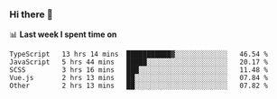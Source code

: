 ### Hi there 👋

<!--
**DBvc/DBvc** is a ✨ _special_ ✨ repository because its `README.md` (this file) appears on your GitHub profile.

Here are some ideas to get you started:

- 🔭 I’m currently working on ...
- 🌱 I’m currently learning ...
- 👯 I’m looking to collaborate on ...
- 🤔 I’m looking for help with ...
- 💬 Ask me about ...
- 📫 How to reach me: ...
- 😄 Pronouns: ...
- ⚡ Fun fact: ...
-->

📊 **Last week I spent time on**
<!--START_SECTION:waka-->
```text
TypeScript   13 hrs 14 mins  ███████████▓░░░░░░░░░░░░░   46.54 % 
JavaScript   5 hrs 44 mins   █████░░░░░░░░░░░░░░░░░░░░   20.17 % 
SCSS         3 hrs 16 mins   ███░░░░░░░░░░░░░░░░░░░░░░   11.48 % 
Vue.js       2 hrs 13 mins   ██░░░░░░░░░░░░░░░░░░░░░░░   07.84 % 
Other        2 hrs 13 mins   ██░░░░░░░░░░░░░░░░░░░░░░░   07.82 % 
```
<!--END_SECTION:waka-->
